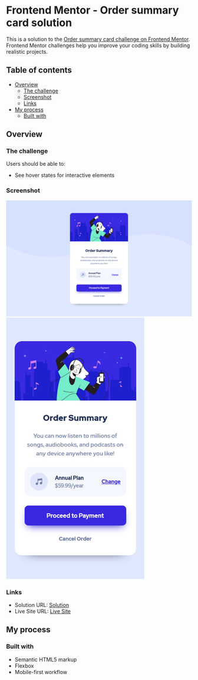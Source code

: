 # Frontend Mentor - Order summary card solution

This is a solution to the [Order summary card challenge on Frontend Mentor](https://www.frontendmentor.io/challenges/order-summary-component-QlPmajDUj). Frontend Mentor challenges help you improve your coding skills by building realistic projects. 

## Table of contents

- [Overview](#overview)
  - [The challenge](#the-challenge)
  - [Screenshot](#screenshot)
  - [Links](#links)
- [My process](#my-process)
  - [Built with](#built-with)

## Overview

### The challenge

Users should be able to:

- See hover states for interactive elements

### Screenshot

![](./screenshot.png)
![](./mobile-screenshot.png)

### Links

- Solution URL: [Solution](https://your-solution-url.com)
- Live Site URL: [Live Site](https://egemendemir.github.io/frontend-practice/order-summary-component-main/)

## My process

### Built with

- Semantic HTML5 markup
- Flexbox
- Mobile-first workflow

